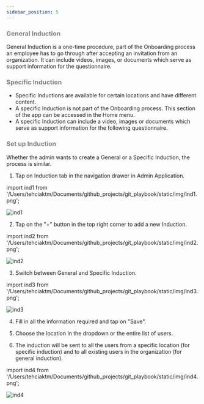 ```yaml
---
sidebar_position: 5
---
```




### <font color="gray">General Induction</font>

General Induction is a one-time procedure, part of the Onboarding process an employee has to go through after accepting an invitation from an organization. It can include videos, images, or documents which serve as support information for the questionnaire.

### <font color="gray">Specific Induction</font>

* Specific Inductions are available for certain locations and have different content.
* A specific Induction is not part of the Onboarding process. This section of the app can be accessed in the Home menu.
* A specific Induction can include a video, images or documents which serve as support information for the following questionnaire.

### <font color="gray">Set up Induction</font>

Whether the admin wants to create a General or a Specific Induction, the process is similar.

1. Tap on Induction tab in the navigation drawer in Admin Application.

import ind1 from '/Users/tehciaktm/Documents/github_projects/git_playbook/static/img/ind1.png';

<img src={ind1} alt="ind1" />

 2. Tap on the "+" button in the top right corner to add a new Induction.

import ind2 from '/Users/tehciaktm/Documents/github_projects/git_playbook/static/img/ind2.png';

<img src={ind2} alt="ind2" />

 3. Switch between General and Specific Induction.

import ind3 from '/Users/tehciaktm/Documents/github_projects/git_playbook/static/img/ind3.png';

<img src={ind3} alt="ind3" />

 4. Fill in all the information required and tap on "Save".

 5. Choose the location in the dropdown or the entire list of users.

 6. The induction will be sent to all the users from a specific location (for specific induction) and to all existing users in the organization (for general induction).

import ind4 from '/Users/tehciaktm/Documents/github_projects/git_playbook/static/img/ind4.png';

<img src={ind4} alt="ind4" />


